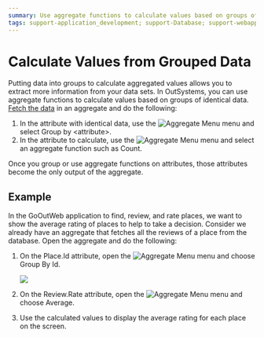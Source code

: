 ```yaml
---
summary: Use aggregate functions to calculate values based on groups of identical data.
tags: support-application_development; support-Database; support-webapps
---
```


# Calculate Values from Grouped Data

Putting data into groups to calculate aggregated values allows you to extract more information from your data sets. In OutSystems, you can use aggregate functions to calculate values based on groups of identical data. [Fetch the data](https://github.com/danielmarquespt/docs-product/tree/e7ea3f444d5129dab245c69ab72ae091554bc4fb/src/develop/data/query/fetch-display.md%3E) in an aggregate and do the following:

1. In the attribute with identical data, use the ![Aggregate Menu](../../../../.gitbook/assets/aggregate-menu%20%282%29.png) menu and select Group by &lt;attribute&gt;.
2. In the attribute to calculate, use the  ![Aggregate Menu](../../../../.gitbook/assets/aggregate-menu.png) menu and select an aggregate function such as Count. 

Once you group or use aggregate functions on attributes, those attributes become the only output of the aggregate.

## Example

In the GoOutWeb application to find, review, and rate places, we want to show the average rating of places to help to take a decision. Consider we already have an aggregate that fetches all the reviews of a place from the database. Open the aggregate and do the following:

1. On the Place.Id attribute, open the ![Aggregate Menu](../../../../.gitbook/assets/aggregate-menu%20%283%29.png) menu and choose Group By Id.

   ![](../../../../.gitbook/assets/group-calculate.png)

2. On the Review.Rate attribute, open the ![Aggregate Menu](../../../../.gitbook/assets/aggregate-menu%20%281%29.png) menu and choose Average.
3. Use the calculated values to display the average rating for each place on the screen.

